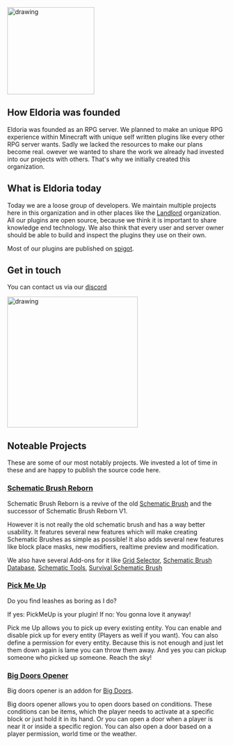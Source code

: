<img class="center" src="https://imgur.com/Ivz5y6e.png" alt="drawing" width="200"/>

## How Eldoria was founded

Eldoria was founded as an RPG server.
We planned to make an unique RPG experience within Minecraft with unique self written plugins like every other RPG server wants. Sadly we lacked the resources to make our plans become real. 
owever we wanted to share the work we already had invested into our projects with others. That's why we initially created this organization.

## What is Eldoria today

Today we are a loose group of developers.
We maintain multiple projects here in this organization and in other places like the [Landlord](https://github.com/LandlordPlugin) organization.
All our plugins are open source, because we think it is important to share knowledge end technology. 
We also think that every user and server owner should be able to build and inspect the plugins they use on their own.

Most of our plugins are published on [spigot](https://www.spigotmc.org/members/585216/).

## Get in touch
You can contact us via our [discord](https://discord.com/invite/rfRuUge)

<img class="center" href="https://discord.com/invite/rfRuUge" src="https://imgur.com/DEEpqO2.png" alt="drawing" width="300"/>

## Noteable Projects

These are some of our most notably projects. We invested a lot of time in these and are happy to publish the source code here.

### [Schematic Brush Reborn](https://github.com/eldoriarpg/SchematicBrushReborn)
Schematic Brush Reborn is a revive of the old [Schematic Brush](https://github.com/mikeprimm/SchematicBrush) and the successor of Schematic Brush Reborn V1.

However it is not really the old schematic brush and has a way better usability.
It features several new features which will make creating Schematic Brushes as simple as possible!
It also adds several new features like block place masks, new modifiers, realtime preview and modification.

We also have several Add-ons for it like [Grid Selector](https://github.com/eldoriarpg/gridselector),
[Schematic Brush Database](https://github.com/eldoriarpg/schematic-brush-database),
[Schematic Tools](https://github.com/eldoriarpg/schematic-tools),
[Survival Schematic Brush](https://github.com/eldoriarpg/survivalschematicbrush)

### [Pick Me Up](https://github.com/eldoriarpg/PickMeUp)
Do you find leashes as boring as I do?

If yes: PickMeUp is your plugin! If no: You gonna love it anyway!

Pick me Up allows you to pick up every existing entity.
You can enable and disable pick up for every entity (Players as well if you want).
You can also define a permission for every entity.
Because this is not enough and just let them down again is lame you can throw them away.
And yes you can pickup someone who picked up someone. Reach the sky!

### [Big Doors Opener](https://github.com/eldoriarpg/BigDoorOpener)

Big doors opener is an addon for [Big Doors](https://github.com/PimvanderLoos/BigDoors).

Big doors opener allows you to open doors based on conditions.
These conditions can be items, which the player needs to activate at a specific block or just hold it in its hand.
Or you can open a door when a player is near it or inside a specific region.
You can also open a door based on a player permission, world time or the weather.
